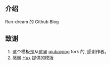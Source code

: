 ## 介绍
Run-dream 的 Github Blog

## 致谢

1. 这个模板是从这里 [qiubaiying](https://github.com/qiubaiying/qiubaiying.github.io) fork 的, 感谢作者。
2. 感谢 [Hux](https://github.com/Huxpro/huxpro.github.io) 提供的模版




